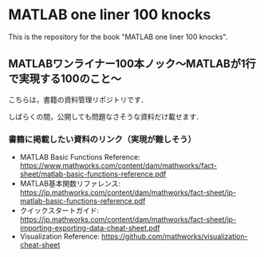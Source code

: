 # MATLAB one liner 100 knocks
This is the repository for the book "MATLAB one liner 100 knocks".

## MATLABワンライナー100本ノック～MATLABが1行で実現する100のこと～
こちらは，書籍の資料管理リポジトリです．

しばらくの間，公開しても問題なさそうな資料だけ載せます．

### 書籍に掲載したい資料のリンク（実現が難しそう）
- MATLAB Basic Functions Reference: https://www.mathworks.com/content/dam/mathworks/fact-sheet/matlab-basic-functions-reference.pdf
- MATLAB基本関数リファレンス: https://jp.mathworks.com/content/dam/mathworks/fact-sheet/jp-matlab-basic-functions-reference.pdf
- クイックスタートガイド: https://jp.mathworks.com/content/dam/mathworks/fact-sheet/jp-importing-exporting-data-cheat-sheet.pdf
- Visualization Reference: https://github.com/mathworks/visualization-cheat-sheet